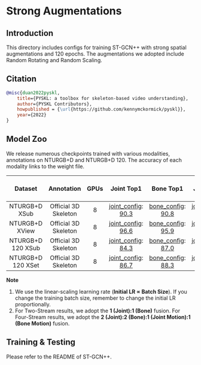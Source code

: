 # Strong Augmentations

## Introduction

This directory includes configs for training ST-GCN++ with strong spatial augmentations and 120 epochs. The augmentations we adopted include Random Rotating and Random Scaling.

## Citation

```BibTeX
@misc{duan2022pyskl,
    title={PYSKL: a toolbox for skeleton-based video understanding},
    author={PYSKL Contributors},
    howpublished = {\url{https://github.com/kennymckormick/pyskl}},
    year={2022}
}
```

## Model Zoo

We release numerous checkpoints trained with various modalities, annotations on NTURGB+D and NTURGB+D 120. The accuracy of each modality links to the weight file.

| Dataset | Annotation | GPUs | Joint Top1 | Bone Top1 | Joint Motion Top1 | Bone-Motion Top1 | Two-Stream Top1 | Four Stream Top1 |
| :---: | :---: | :---: | :---: | :---: | :---: | :---: | :---: | :---: |
| NTURGB+D XSub | Official 3D Skeleton | 8 | [joint_config](/configs/strong_aug/ntu60_xsub_3dkp/j.py): [90.3](http://download.openmmlab.com/mmaction/pyskl/ckpt/strong_aug/ntu60_xsub_3dkp/j.pth) | [bone_config](/configs/strong_aug/ntu60_xsub_3dkp/b.py): [90.8](http://download.openmmlab.com/mmaction/pyskl/ckpt/strong_aug/ntu60_xsub_3dkp/b.pth) | [joint_motion_config](/configs/strong_aug/ntu60_xsub_3dkp/jm.py): [88.3](http://download.openmmlab.com/mmaction/pyskl/ckpt/strong_aug/ntu60_xsub_3dkp/jm.pth) | [bone_motion_config](/configs/strong_aug/ntu60_xsub_3dkp/bm.py): [87.8](http://download.openmmlab.com/mmaction/pyskl/ckpt/strong_aug/ntu60_xsub_3dkp/bm.pth) | 92.2 | 92.6 |
| NTURGB+D XView | Official 3D Skeleton | 8 | [joint_config](/configs/strong_aug/ntu60_xview_3dkp/j.py): [96.6](http://download.openmmlab.com/mmaction/pyskl/ckpt/strong_aug/ntu60_xview_3dkp/j.pth) | [bone_config](/configs/strong_aug/ntu60_xview_3dkp/b.py): [95.9](http://download.openmmlab.com/mmaction/pyskl/ckpt/strong_aug/ntu60_xview_3dkp/b.pth) | [joint_motion_config](/configs/strong_aug/ntu60_xview_3dkp/jm.py): [95.1](http://download.openmmlab.com/mmaction/pyskl/ckpt/strong_aug/ntu60_xview_3dkp/jm.pth) | [bone_motion_config](/configs/strong_aug/ntu60_xview_3dkp/bm.py): [93.7](http://download.openmmlab.com/mmaction/pyskl/ckpt/strong_aug/ntu60_xview_3dkp/bm.pth) | 97.1 | 97.4 |
| NTURGB+D 120 XSub | Official 3D Skeleton | 8 | [joint_config](/configs/strong_aug/ntu120_xsub_3dkp/j.py): [84.3](http://download.openmmlab.com/mmaction/pyskl/ckpt/strong_aug/ntu120_xsub_3dkp/j.pth) | [bone_config](/configs/strong_aug/ntu120_xsub_3dkp/b.py): [87.0](http://download.openmmlab.com/mmaction/pyskl/ckpt/strong_aug/ntu120_xsub_3dkp/b.pth) | [joint_motion_config](/configs/strong_aug/ntu120_xsub_3dkp/jm.py): [82.2](http://download.openmmlab.com/mmaction/pyskl/ckpt/strong_aug/ntu120_xsub_3dkp/jm.pth) | [bone_motion_config](/configs/strong_aug/ntu120_xsub_3dkp/bm.py): [81.9](http://download.openmmlab.com/mmaction/pyskl/ckpt/strong_aug/ntu120_xsub_3dkp/bm.pth) | 88.2 | 88.6 |
| NTURGB+D 120 XSet | Official 3D Skeleton | 8 | [joint_config](/configs/strong_aug/ntu120_xset_3dkp/j.py): [86.7](http://download.openmmlab.com/mmaction/pyskl/ckpt/strong_aug/ntu120_xset_3dkp/j.pth) | [bone_config](/configs/strong_aug/ntu120_xset_3dkp/b.py): [88.3](http://download.openmmlab.com/mmaction/pyskl/ckpt/strong_aug/ntu120_xset_3dkp/b.pth) | [joint_motion_config](/configs/strong_aug/ntu120_xset_3dkp/jm.py): [85.1](http://download.openmmlab.com/mmaction/pyskl/ckpt/strong_aug/ntu120_xset_3dkp/jm.pth) | [bone_motion_config](/configs/strong_aug/ntu120_xset_3dkp/bm.py): [84.4](http://download.openmmlab.com/mmaction/pyskl/ckpt/strong_aug/ntu120_xset_3dkp/bm.pth) | 90.1 | 90.8 |

**Note**

1. We use the linear-scaling learning rate (**Initial LR ∝ Batch Size**). If you change the training batch size, remember to change the initial LR proportionally.
2. For Two-Stream results, we adopt the **1 (Joint):1 (Bone)** fusion. For Four-Stream results, we adopt the **2 (Joint):2 (Bone):1 (Joint Motion):1 (Bone Motion)** fusion.


## Training & Testing

Please refer to the README of ST-GCN++.
